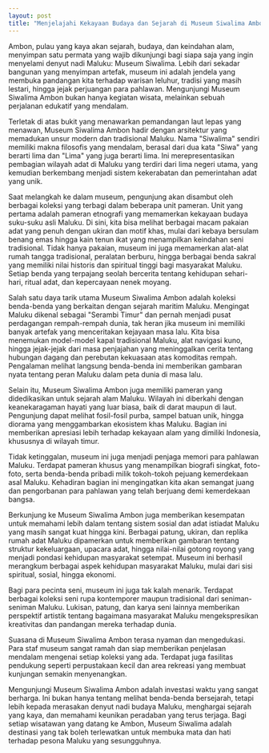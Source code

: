 ```yaml
---
layout: post
title: "Menjelajahi Kekayaan Budaya dan Sejarah di Museum Siwalima Ambon"
---
```


Ambon, pulau yang kaya akan sejarah, budaya, dan keindahan alam, menyimpan satu permata yang wajib dikunjungi bagi siapa saja yang ingin menyelami denyut nadi Maluku: Museum Siwalima. Lebih dari sekadar bangunan yang menyimpan artefak, museum ini adalah jendela yang membuka pandangan kita terhadap warisan leluhur, tradisi yang masih lestari, hingga jejak perjuangan para pahlawan. Mengunjungi Museum Siwalima Ambon bukan hanya kegiatan wisata, melainkan sebuah perjalanan edukatif yang mendalam.

Terletak di atas bukit yang menawarkan pemandangan laut lepas yang menawan, Museum Siwalima Ambon hadir dengan arsitektur yang memadukan unsur modern dan tradisional Maluku. Nama "Siwalima" sendiri memiliki makna filosofis yang mendalam, berasal dari dua kata "Siwa" yang berarti lima dan "Lima" yang juga berarti lima. Ini merepresentasikan pembagian wilayah adat di Maluku yang terdiri dari lima negeri utama, yang kemudian berkembang menjadi sistem kekerabatan dan pemerintahan adat yang unik.

Saat melangkah ke dalam museum, pengunjung akan disambut oleh berbagai koleksi yang terbagi dalam beberapa unit pameran. Unit yang pertama adalah pameran etnografi yang memamerkan kekayaan budaya suku-suku asli Maluku. Di sini, kita bisa melihat berbagai macam pakaian adat yang penuh dengan ukiran dan motif khas, mulai dari kebaya bersulam benang emas hingga kain tenun ikat yang menampilkan keindahan seni tradisional. Tidak hanya pakaian, museum ini juga memamerkan alat-alat rumah tangga tradisional, peralatan berburu, hingga berbagai benda sakral yang memiliki nilai historis dan spiritual tinggi bagi masyarakat Maluku. Setiap benda yang terpajang seolah bercerita tentang kehidupan sehari-hari, ritual adat, dan kepercayaan nenek moyang.

Salah satu daya tarik utama Museum Siwalima Ambon adalah koleksi benda-benda yang berkaitan dengan sejarah maritim Maluku. Mengingat Maluku dikenal sebagai "Serambi Timur" dan pernah menjadi pusat perdagangan rempah-rempah dunia, tak heran jika museum ini memiliki banyak artefak yang menceritakan kejayaan masa lalu. Kita bisa menemukan model-model kapal tradisional Maluku, alat navigasi kuno, hingga jejak-jejak dari masa penjajahan yang meninggalkan cerita tentang hubungan dagang dan perebutan kekuasaan atas komoditas rempah. Pengalaman melihat langsung benda-benda ini memberikan gambaran nyata tentang peran Maluku dalam peta dunia di masa lalu.

Selain itu, Museum Siwalima Ambon juga memiliki pameran yang didedikasikan untuk sejarah alam Maluku. Wilayah ini diberkahi dengan keanekaragaman hayati yang luar biasa, baik di darat maupun di laut. Pengunjung dapat melihat fosil-fosil purba, sampel batuan unik, hingga diorama yang menggambarkan ekosistem khas Maluku. Bagian ini memberikan apresiasi lebih terhadap kekayaan alam yang dimiliki Indonesia, khususnya di wilayah timur.

Tidak ketinggalan, museum ini juga menjadi penjaga memori para pahlawan Maluku. Terdapat pameran khusus yang menampilkan biografi singkat, foto-foto, serta benda-benda pribadi milik tokoh-tokoh pejuang kemerdekaan asal Maluku. Kehadiran bagian ini mengingatkan kita akan semangat juang dan pengorbanan para pahlawan yang telah berjuang demi kemerdekaan bangsa.

Berkunjung ke Museum Siwalima Ambon juga memberikan kesempatan untuk memahami lebih dalam tentang sistem sosial dan adat istiadat Maluku yang masih sangat kuat hingga kini. Berbagai patung, ukiran, dan replika rumah adat Maluku dipamerkan untuk memberikan gambaran tentang struktur kekeluargaan, upacara adat, hingga nilai-nilai gotong royong yang menjadi pondasi kehidupan masyarakat setempat. Museum ini berhasil merangkum berbagai aspek kehidupan masyarakat Maluku, mulai dari sisi spiritual, sosial, hingga ekonomi.

Bagi para pecinta seni, museum ini juga tak kalah menarik. Terdapat berbagai koleksi seni rupa kontemporer maupun tradisional dari seniman-seniman Maluku. Lukisan, patung, dan karya seni lainnya memberikan perspektif artistik tentang bagaimana masyarakat Maluku mengekspresikan kreativitas dan pandangan mereka terhadap dunia.

Suasana di Museum Siwalima Ambon terasa nyaman dan mengedukasi. Para staf museum sangat ramah dan siap memberikan penjelasan mendalam mengenai setiap koleksi yang ada. Terdapat juga fasilitas pendukung seperti perpustakaan kecil dan area rekreasi yang membuat kunjungan semakin menyenangkan.

Mengunjungi Museum Siwalima Ambon adalah investasi waktu yang sangat berharga. Ini bukan hanya tentang melihat benda-benda bersejarah, tetapi lebih kepada merasakan denyut nadi budaya Maluku, menghargai sejarah yang kaya, dan memahami keunikan peradaban yang terus terjaga. Bagi setiap wisatawan yang datang ke Ambon, Museum Siwalima adalah destinasi yang tak boleh terlewatkan untuk membuka mata dan hati terhadap pesona Maluku yang sesungguhnya.

